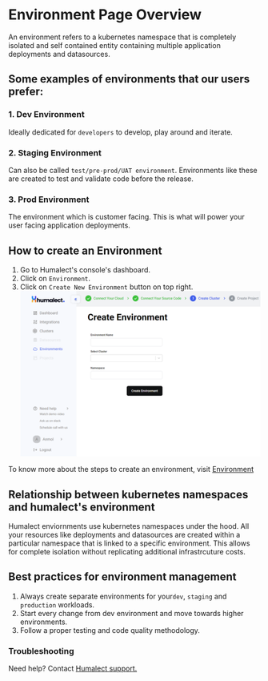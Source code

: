 # Environment Page Overview
An environment refers to a kubernetes namespace that is completely isolated and self contained entity containing multiple application deployments and datasources.

## Some examples of environments that our users prefer:

### 1. Dev Environment
Ideally dedicated for `developers` to develop, play around and iterate.

### 2. Staging Environment
Can also be called `test/pre-prod/UAT environment`. Environments like these are created to test and validate code before the release.

### 3. Prod Environment
The environment which is customer facing. This is what will power your user facing application deployments.

## How to create an Environment
1. Go to Humalect's console's dashboard.
2. Click on `Environment`.
3. Click on `Create New Environment` button on top right.
![env](./../../static/img/env.png)

To know more about the steps to create an environment, visit [Environment](https://docs.humalect.com/en/EnvironmentPage)

## Relationship between kubernetes namespaces and humalect's environment
Humalect enviornments use kubernetes namespaces under the hood. All your resources like deployments and datasources are created within a particular namespace that is linked to a specific environment. This allows for complete isolation without replicating additional infrastrcuture costs.

## Best practices for environment management
1. Always create separate environments for your`dev`, `staging` and `production` workloads.
2. Start every change from dev environment and move towards higher environments.
3. Follow a proper testing and code quality methodology.


### Troubleshooting
Need help? Contact [Humalect support.](https://humalect.com/)
